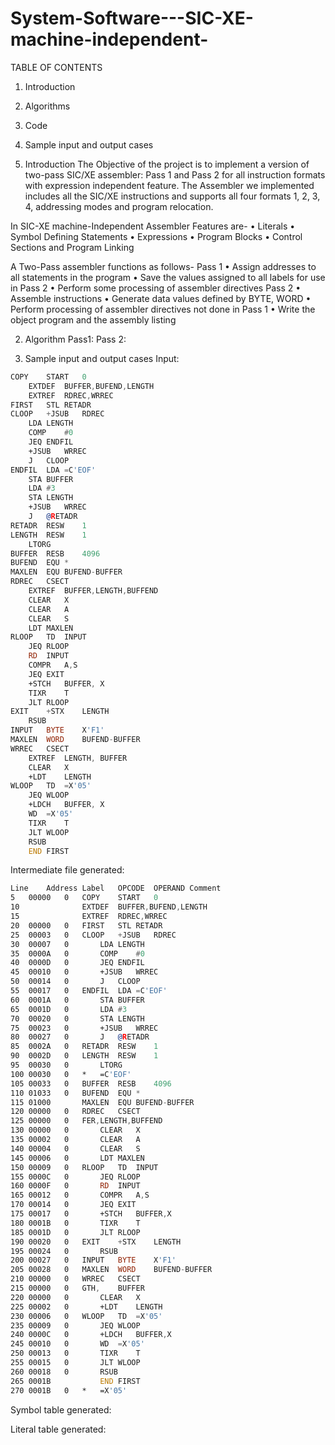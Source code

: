 # System-Software---SIC-XE-machine-independent-




TABLE OF CONTENTS

1.	Introduction
2.	Algorithms
3.	 Code 
4.	 Sample input and output cases 



1.	Introduction
The Objective of the project is to implement a version of two-pass SIC/XE assembler: Pass 1 and Pass 2 for all instruction formats with expression independent feature.
The Assembler we implemented includes all the SIC/XE instructions and supports all four formats 1, 2, 3, 4, addressing modes and program relocation.



In SIC-XE  machine-Independent Assembler Features are-
•	Literals
•	Symbol Defining Statements 
•	Expressions
•	Program Blocks
•	Control Sections and Program Linking

A Two-Pass assembler functions as follows-
Pass 1
•	Assign addresses to all statements in the program
•	Save the values assigned to all labels for use in Pass 2
•	Perform some processing of assembler directives
Pass 2
•	Assemble instructions
•	Generate data values defined by BYTE, WORD
•	Perform processing of assembler directives not done in Pass 1
•	Write the object program and the assembly listing

2.	Algorithm
Pass1:
Pass 2:
 

3.	Sample input and output cases
Input:

```asm
COPY    START	0
	EXTDEF	BUFFER,BUFEND,LENGTH
	EXTREF	RDREC,WRREC
FIRST	STL	RETADR
CLOOP	+JSUB	RDREC
	LDA	LENGTH
	COMP	#0
	JEQ	ENDFIL
	+JSUB	WRREC
	J	CLOOP
ENDFIL	LDA	=C'EOF'
	STA	BUFFER
	LDA	#3
	STA	LENGTH
	+JSUB	WRREC
	J	@RETADR
RETADR	RESW	1
LENGTH	RESW	1
	LTORG
BUFFER	RESB	4096
BUFEND	EQU	*
MAXLEN	EQU	BUFEND-BUFFER
RDREC	CSECT
	EXTREF	BUFFER,LENGTH,BUFFEND
	CLEAR	X
	CLEAR	A
	CLEAR	S
	LDT	MAXLEN
RLOOP	TD	INPUT
	JEQ	RLOOP
	RD	INPUT
	COMPR	A,S
	JEQ	EXIT
	+STCH	BUFFER, X
	TIXR	T
	JLT	RLOOP
EXIT	+STX	LENGTH
	RSUB
INPUT	BYTE	X'F1'
MAXLEN	WORD	BUFEND-BUFFER
WRREC	CSECT
	EXTREF	LENGTH, BUFFER
	CLEAR	X
	+LDT	LENGTH
WLOOP	TD	=X'05'
	JEQ	WLOOP
	+LDCH	BUFFER, X
	WD	=X'05'
	TIXR	T
	JLT	WLOOP
	RSUB
	END	FIRST
```

Intermediate file generated:
```asm
Line	Address	Label	OPCODE	OPERAND	Comment
5	00000	0	COPY	START	0	
10	 	 	 	EXTDEF	BUFFER,BUFEND,LENGTH	
15	 	 	 	EXTREF	RDREC,WRREC	
20	00000	0	FIRST	STL	RETADR	
25	00003	0	CLOOP	+JSUB	RDREC	
30	00007	0		LDA	LENGTH	
35	0000A	0		COMP	#0	
40	0000D	0		JEQ	ENDFIL	
45	00010	0		+JSUB	WRREC	
50	00014	0		J	CLOOP	
55	00017	0	ENDFIL	LDA	=C'EOF'	
60	0001A	0		STA	BUFFER	
65	0001D	0		LDA	#3	
70	00020	0		STA	LENGTH	
75	00023	0		+JSUB	WRREC	
80	00027	0		J	@RETADR	
85	0002A	0	RETADR	RESW	1	
90	0002D	0	LENGTH	RESW	1	
95	00030	0		LTORG	 	
100	00030	0	*	=C'EOF'	 	 
105	00033	0	BUFFER	RESB	4096	
110	01033	0	BUFEND	EQU	*	
115	01000	 	MAXLEN	EQU	BUFEND-BUFFER	
120	00000	0	RDREC	CSECT
125	00000	0	FER,LENGTH,BUFFEND			
130	00000	0		CLEAR	X	
135	00002	0		CLEAR	A	
140	00004	0		CLEAR	S	
145	00006	0		LDT	MAXLEN	
150	00009	0	RLOOP	TD	INPUT	
155	0000C	0		JEQ	RLOOP	
160	0000F	0		RD	INPUT	
165	00012	0		COMPR	A,S	
170	00014	0		JEQ	EXIT	
175	00017	0		+STCH	BUFFER,X	
180	0001B	0		TIXR	T	
185	0001D	0		JLT	RLOOP	
190	00020	0	EXIT	+STX	LENGTH	
195	00024	0		RSUB	 	
200	00027	0	INPUT	BYTE	X'F1'	
205	00028	0	MAXLEN	WORD	BUFEND-BUFFER	
210	00000	0	WRREC	CSECT
215	00000	0	GTH,	BUFFER		
220	00000	0		CLEAR	X	
225	00002	0		+LDT	LENGTH	
230	00006	0	WLOOP	TD	=X'05'	
235	00009	0		JEQ	WLOOP	
240	0000C	0		+LDCH	BUFFER,X	
245	00010	0		WD	=X'05'	
250	00013	0		TIXR	T	
255	00015	0		JLT	WLOOP	
260	00018	0		RSUB	 	
265	0001B	 		END	FIRST	
270	0001B	0	*	=X'05'	 	
```
Symbol table generated:
 

Literal table generated:
 





 
 

